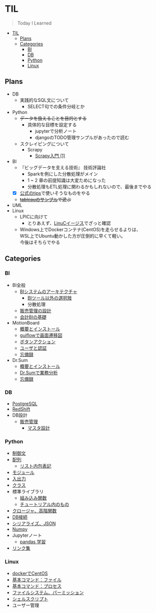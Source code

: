 # TIL

>Today I Learned

- [TIL](#til)
  - [Plans](#plans)
  - [Categories](#categories)
    - [BI](#bi)
    - [DB](#db)
    - [Python](#python)
    - [Linux](#linux)

## Plans

- DB
  - 実践的なSQL文について
    - SELECT句での条件分岐とか
- Python
  - ~~データを扱えることを目的とする~~
    - 具体的な目標を設定する
      - jupyterで分析ノート
      - djangoのTODO管理サンプルがあったので読む
  - スクレイピングについて
    - Scrapy
      - [Scrapy入門 (1)](https://qiita.com/checkpoint/items/038b59b29df8e1e384a2)
- BI
  - 『ビッグデータを支える技術』 技術評論社
    - Sparkを例にした分散処理がメイン
    - 1 ~ 2 章の前提知識は大変ためになった
    - 分散処理もETL処理に関わるかもしれないので、最後までやる
  - [x] [公式のtips](http://navi.wingarc.com/motionboard/)で使いそうなものをやる
    <!-- - [x] 主たる分析チャート表示
    - [x] ボタンによるチャート連動
    - [x] チャートクリックでのドリルダウン
    - [x] MBでピボットテーブルライクな自由集計
    - コンテナ利用
      - [x] 検索条件をポップアップ表示
      - [ ] チャートのアニメーション -->
  - ~~[tableauのサンプル](https://public.tableau.com/s/resources?build=20183.18.1219.1533&edition=public&lang=ja-jp&platform=windows&version=2018.3)で遊ぶ~~
- UML
  <!-- - ~~汚いので何とかしたい~~
    - なんともなりませんでした
    - 方向指示語でコントロール可能な大きさになるよう、機能ごとに分割するしかない
  - [打倒！PlantUMLのなにこれレイアウト – VELTRA Engineering – Medium](https://medium.com/veltra-engineering/how-difficult-it-is-to-adjust-the-layout-using-plantuml-997884410db5) -->
- Linux
  - LPICに向けて
    - とりあえず、[LinuCイージス](https://www.infraeye.com/study/studyz4.html)でざっと確認
  - Windows上でDockerコンテナ(CentOS)を走らせるよりは、  
    WSL上でUbuntu動かした方が圧倒的に早くて軽い。  
    今後はそちらでやる

## Categories

### BI

- BI全般
  - [BIシステムのアーキテクチャ](./BI/BI.md)
    - [BIツール以外の選択肢](./BI/option.md)
    <!-- - [分散処理](./BI/spark.md) -->
    - 分散処理
  - [販売管理の設計](./BI/products.md)
  - [会計BIの基礎](./BI/accounting.md)
- MotionBoard
  - [概要とインストール](./BI/MotionBoard/Install.md)
  - [guiflowで画面遷移図](./BI/MotionBoard/guiflow.md)
  - [ボタンアクション](./BI/MotionBoard/buttonAction.md)
  - [ユーザと認証](./BI/MotionBoard/auth.md)
  - [忘備録](./BI/MotionBoard/tips.md)
- Dr.Sum
  - [概要とインストール](./BI/Dr.Sum/Install.md)
  - [Dr.Sumで業務分析](./BI/Dr.Sum/Analysis.md)
  - [忘備録](./BI/Dr.Sum/tips.md)

### DB

- [PostgreSQL](./DB/postgres.md)
- [RedShift](./DB/redshift.md)
- DB設計
  - [販売管理](./DB/販売管理.md)
    - [マスタ設計](./DB/販売管理_マスタ.md)

### Python

- [制御文](./Python/loop.md)
- [配列](./Python/array.md)
  - [リスト内包表記](./Python/list.md)
- [モジュール](./Python/module.md)
- [入出力](./Python/stdinout.md)
- [クラス](./Python/class.md)
- 標準ライブラリ
  - [組み込み関数](./Python/commoncommand.md)
  - [チュートリアル内のもの](./Python/commonlib.md)
- [クロージャ、高階関数](./Python/closure.md)
- [DB接続](./Python/connectDB.md)
- [シリアライズ、JSON](./Python/json.md)
- [Numpy](./Python/numpy.md)
- Jupyterノート
  - [pandas 学習](./Python/pandas_sample.ipynb)
- [リンク集](./Python/link.md)

### Linux

- [dockerでCentOS](./Linux/centos01.md)
- [基本コマンド：ファイル](./Linux/centos02.md)
- [基本コマンド：プロセス](./Linux/centos03.md)
- [ファイルシステム、パーミッション](./Linux/centos04.md)
- [シェルスクリプト](./Linux/centos05.md)
- ユーザー管理
<!-- - [ユーザー管理](./Linux/centos06.md) -->